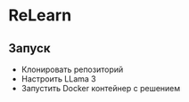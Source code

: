 # ReLearn

## Запуск
* Клонировать репозиторий
* Настроить LLama 3
* Запустить Docker контейнер с решением